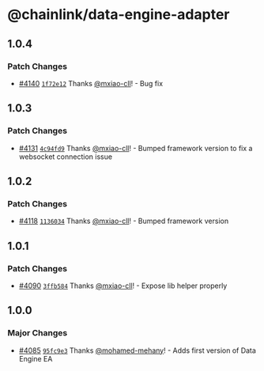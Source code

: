 # @chainlink/data-engine-adapter

## 1.0.4

### Patch Changes

- [#4140](https://github.com/smartcontractkit/external-adapters-js/pull/4140) [`1f72e12`](https://github.com/smartcontractkit/external-adapters-js/commit/1f72e127a3d2d599e5b2b7fe41b54edb8a27ebe7) Thanks [@mxiao-cll](https://github.com/mxiao-cll)! - Bug fix

## 1.0.3

### Patch Changes

- [#4131](https://github.com/smartcontractkit/external-adapters-js/pull/4131) [`4c94fd9`](https://github.com/smartcontractkit/external-adapters-js/commit/4c94fd916bd8b57898ae61cde0888a09fc543a6e) Thanks [@mxiao-cll](https://github.com/mxiao-cll)! - Bumped framework version to fix a websocket connection issue

## 1.0.2

### Patch Changes

- [#4118](https://github.com/smartcontractkit/external-adapters-js/pull/4118) [`1136034`](https://github.com/smartcontractkit/external-adapters-js/commit/113603435a15a9f760ba1d16c4d70822dc358b75) Thanks [@mxiao-cll](https://github.com/mxiao-cll)! - Bumped framework version

## 1.0.1

### Patch Changes

- [#4090](https://github.com/smartcontractkit/external-adapters-js/pull/4090) [`3ffb584`](https://github.com/smartcontractkit/external-adapters-js/commit/3ffb5843c56db5d0c30839ea09a6dea962d5235f) Thanks [@mxiao-cll](https://github.com/mxiao-cll)! - Expose lib helper properly

## 1.0.0

### Major Changes

- [#4085](https://github.com/smartcontractkit/external-adapters-js/pull/4085) [`95fc9e3`](https://github.com/smartcontractkit/external-adapters-js/commit/95fc9e3833803b881d7e71d8e72e6513640b27d1) Thanks [@mohamed-mehany](https://github.com/mohamed-mehany)! - Adds first version of Data Engine EA
